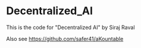 # Decentralized_AI
This is the code for "Decentralized AI" by Siraj Raval


Also see https://github.com/safer41/aKountable
